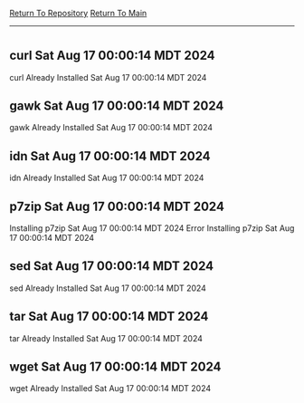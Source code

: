 [Return To Repository](https://github.com/DigitalWarrior/piholeparser/)
[Return To Main](https://github.com/DigitalWarrior/piholeparser/blob/master/RecentRunLogs/Mainlog.md)
____________________________________
# 
## curl Sat Aug 17 00:00:14 MDT 2024
curl Already Installed Sat Aug 17 00:00:14 MDT 2024
## gawk Sat Aug 17 00:00:14 MDT 2024
gawk Already Installed Sat Aug 17 00:00:14 MDT 2024
## idn Sat Aug 17 00:00:14 MDT 2024
idn Already Installed Sat Aug 17 00:00:14 MDT 2024
## p7zip Sat Aug 17 00:00:14 MDT 2024
Installing p7zip Sat Aug 17 00:00:14 MDT 2024
Error Installing p7zip Sat Aug 17 00:00:14 MDT 2024
## sed Sat Aug 17 00:00:14 MDT 2024
sed Already Installed Sat Aug 17 00:00:14 MDT 2024
## tar Sat Aug 17 00:00:14 MDT 2024
tar Already Installed Sat Aug 17 00:00:14 MDT 2024
## wget Sat Aug 17 00:00:14 MDT 2024
wget Already Installed Sat Aug 17 00:00:14 MDT 2024

